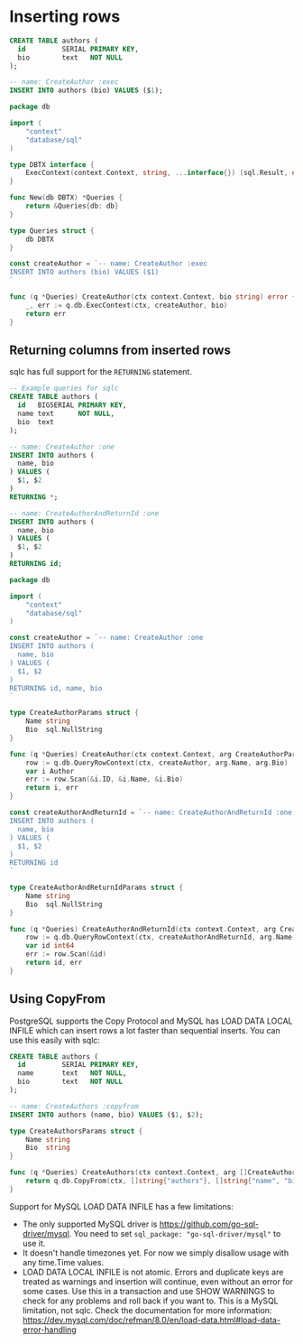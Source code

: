 # Inserting rows

```sql
CREATE TABLE authors (
  id         SERIAL PRIMARY KEY,
  bio        text   NOT NULL
);

-- name: CreateAuthor :exec
INSERT INTO authors (bio) VALUES ($1);
```

```go
package db

import (
	"context"
	"database/sql"
)

type DBTX interface {
	ExecContext(context.Context, string, ...interface{}) (sql.Result, error)
}

func New(db DBTX) *Queries {
	return &Queries{db: db}
}

type Queries struct {
	db DBTX
}

const createAuthor = `-- name: CreateAuthor :exec
INSERT INTO authors (bio) VALUES ($1)
`

func (q *Queries) CreateAuthor(ctx context.Context, bio string) error {
	_, err := q.db.ExecContext(ctx, createAuthor, bio)
	return err
}
```

## Returning columns from inserted rows

sqlc has full support for the `RETURNING` statement.

```sql
-- Example queries for sqlc
CREATE TABLE authors (
  id   BIGSERIAL PRIMARY KEY,
  name text      NOT NULL,
  bio  text
);

-- name: CreateAuthor :one
INSERT INTO authors (
  name, bio
) VALUES (
  $1, $2
)
RETURNING *;

-- name: CreateAuthorAndReturnId :one
INSERT INTO authors (
  name, bio
) VALUES (
  $1, $2
)
RETURNING id;
```

```go
package db

import (
	"context"
	"database/sql"
)

const createAuthor = `-- name: CreateAuthor :one
INSERT INTO authors (
  name, bio
) VALUES (
  $1, $2
)
RETURNING id, name, bio
`

type CreateAuthorParams struct {
	Name string
	Bio  sql.NullString
}

func (q *Queries) CreateAuthor(ctx context.Context, arg CreateAuthorParams) (Author, error) {
	row := q.db.QueryRowContext(ctx, createAuthor, arg.Name, arg.Bio)
	var i Author
	err := row.Scan(&i.ID, &i.Name, &i.Bio)
	return i, err
}

const createAuthorAndReturnId = `-- name: CreateAuthorAndReturnId :one
INSERT INTO authors (
  name, bio
) VALUES (
  $1, $2
)
RETURNING id
`

type CreateAuthorAndReturnIdParams struct {
	Name string
	Bio  sql.NullString
}

func (q *Queries) CreateAuthorAndReturnId(ctx context.Context, arg CreateAuthorAndReturnIdParams) (int64, error) {
	row := q.db.QueryRowContext(ctx, createAuthorAndReturnId, arg.Name, arg.Bio)
	var id int64
	err := row.Scan(&id)
	return id, err
}
```

## Using CopyFrom

PostgreSQL supports the Copy Protocol and MySQL has LOAD DATA LOCAL INFILE which can insert rows a lot faster than sequential inserts. You can use this easily with sqlc:

```sql
CREATE TABLE authors (
  id         SERIAL PRIMARY KEY,
  name       text   NOT NULL,
  bio        text   NOT NULL
);

-- name: CreateAuthors :copyfrom
INSERT INTO authors (name, bio) VALUES ($1, $2);
```

```go
type CreateAuthorsParams struct {
	Name string
	Bio  string
}

func (q *Queries) CreateAuthors(ctx context.Context, arg []CreateAuthorsParams) (int64, error) {
	return q.db.CopyFrom(ctx, []string{"authors"}, []string{"name", "bio"}, &iteratorForCreateAuthors{rows: arg})
}
```

Support for MySQL LOAD DATA INFILE has a few limitations:

* The only supported MySQL driver is https://github.com/go-sql-driver/mysql. You need to set `sql_package: "go-sql-driver/mysql"` to use it.
* It doesn't handle timezones yet. For now we simply disallow usage with any time.Time values.
* LOAD DATA LOCAL INFILE is not atomic. Errors and duplicate keys are treated as warnings and insertion will continue, even without an error for some cases.
  Use this in a transaction and use SHOW WARNINGS to check for any problems and roll back if you want to.
  This is a MySQL limitation, not sqlc. Check the documentation for more information: https://dev.mysql.com/doc/refman/8.0/en/load-data.html#load-data-error-handling
